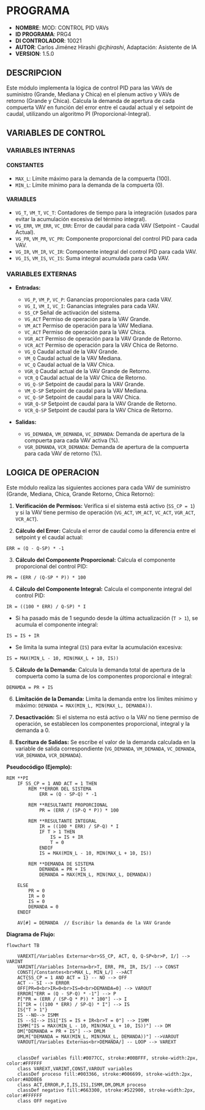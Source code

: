 # PROGRAMA

*   **NOMBRE**: MOD: CONTROL PID VAVs 
*   **ID PROGRAMA**: PRG4
*   **DI CONTROLADOR**: 10021
*   **AUTOR**: Carlos Jiménez Hirashi *@cjhirashi*, Adaptación: Asistente de IA
*   **VERSION**: 1.5.0

## DESCRIPCION

Este módulo implementa la lógica de control PID para las VAVs de suministro (Grande, Mediana y Chica) en el plenum activo y VAVs de retorno (Grande y Chica). Calcula la demanda de apertura de cada compuerta VAV en función del error entre el caudal actual y el setpoint de caudal, utilizando un algoritmo PI (Proporcional-Integral).

## VARIABLES DE CONTROL

### VARIABLES INTERNAS

#### CONSTANTES

*   `MAX_L`: Límite máximo para la demanda de la compuerta (100).
*   `MIN_L`: Límite mínimo para la demanda de la compuerta (0).

#### VARIABLES

*   `VG_T`, `VM_T`, `VC_T`: Contadores de tiempo para la integración (usados para evitar la acumulación excesiva del término integral).
*   `VG_ERR`, `VM_ERR`, `VC_ERR`: Error de caudal para cada VAV (Setpoint - Caudal Actual).
*   `VG_PR`, `VM_PR`, `VC_PR`: Componente proporcional del control PID para cada VAV.
*   `VG_IR`, `VM_IR`, `VC_IR`: Componente integral del control PID para cada VAV.
*   `VG_IS`, `VM_IS`, `VC_IS`: Suma integral acumulada para cada VAV.

### VARIABLES EXTERNAS

*   **Entradas:**
    *   `VG_P`, `VM_P`, `VC_P`: Ganancias proporcionales para cada VAV.
    *   `VG_I`, `VM_I`, `VC_I`: Ganancias integrales para cada VAV.
    *   `SS_CP` Señal de activación del sistema.
    *   `VG_ACT` Permiso de operación para la VAV Grande.
    *   `VM_ACT` Permiso de operación para la VAV Mediana.
    *   `VC_ACT` Permiso de operación para la VAV Chica.
    *   `VGR_ACT` Permiso de operación para la VAV Grande de Retorno.
    *   `VCR_ACT` Permiso de operación para la VAV Chica de Retorno.
    *   `VG_Q` Caudal actual de la VAV Grande.
    *   `VM_Q` Caudal actual de la VAV Mediana.
    *   `VC_Q` Caudal actual de la VAV Chica.
    *   `VGR_Q` Caudal actual de la VAV Grande de Retorno.
    *   `VCR_Q` Caudal actual de la VAV Chica de Retorno.
    *   `VG_Q-SP` Setpoint de caudal para la VAV Grande.
    *   `VM_Q-SP` Setpoint de caudal para la VAV Mediana.
    *   `VC_Q-SP` Setpoint de caudal para la VAV Chica.
    *   `VGR_Q-SP` Setpoint de caudal para la VAV Grande de Retorno.
    *   `VCR_Q-SP` Setpoint de caudal para la VAV Chica de Retorno.

*   **Salidas:**
    *   `VG_DEMANDA`, `VM_DEMANDA`, `VC_DEMANDA`: Demanda de apertura de la compuerta para cada VAV activa (%).
    *   `VGR_DEMANDA`, `VCR_DEMANDA`: Demanda de apertura de la compuerta para cada VAV de retorno (%).

## LOGICA DE OPERACION

Este módulo realiza las siguientes acciones para cada VAV de suministro (Grande, Mediana, Chica, Grande Retorno, Chica Retorno):

1.  **Verificación de Permisos:** Verifica si el sistema está activo (`SS_CP = 1`) y si la VAV tiene permiso de operación (`VG_ACT`, `VM_ACT`, `VC_ACT`, `VGR_ACT`, `VCR_ACT`).

2.  **Cálculo del Error:** Calcula el error de caudal como la diferencia entre el setpoint y el caudal actual: 
```basic
ERR = (Q - Q-SP) * -1
```

3.  **Cálculo del Componente Proporcional:** Calcula el componente proporcional del control PID: 
```basic
PR = (ERR / (Q-SP * P)) * 100
```

4.  **Cálculo del Componente Integral:** Calcula el componente integral del control PID:
```basic
IR = ((100 * ERR) / Q-SP) * I
```

*   Si ha pasado más de 1 segundo desde la última actualización (`T > 1`), se acumula el componente integral: 
```basic
IS = IS + IR
```
*   Se limita la suma integral (`IS`) para evitar la acumulación excesiva: 
```basic
IS = MAX(MIN_L - 10, MIN(MAX_L + 10, IS))
```

5.  **Cálculo de la Demanda:** Calcula la demanda total de apertura de la compuerta como la suma de los componentes proporcional e integral: 
```basic
DEMAMDA = PR + IS
```

6.  **Limitación de la Demanda:** Limita la demanda entre los límites mínimo y máximo: `DEMANDA = MAX(MIN_L, MIN(MAX_L, DEMANDA))`.

7.  **Desactivación:** Si el sistema no está activo o la VAV no tiene permiso de operación, se establecen los componentes proporcional, integral y la demanda a 0.

8.  **Escritura de Salidas:** Se escribe el valor de la demanda calculada en la variable de salida correspondiente (`VG_DEMANDA`, `VM_DEMANDA`, `VC_DEMANDA`, `VGR_DEMANDA`, `VCR_DEMANDA`).

**Pseudocódigo (Ejemplo):**

```basic
REM **PI
    IF SS_CP = 1 AND ACT = 1 THEN
        REM **ERROR DEL SISTEMA
            ERR = (Q - SP-Q) * -1

        REM **RESULTANTE PROPORCIONAL
            PR = (ERR / (SP-Q * P)) * 100

        REM **RESULTANTE INTEGRAL
            IR = ((100 * ERR) / SP-Q) * I
            IF T > 1 THEN
                IS = IS + IR
                T = 0
            ENDIF
            IS = MAX(MIN_L - 10, MIN(MAX_L + 10, IS))

        REM **DEMANDA DE SISTEMA
            DEMANDA = PR + IS
            DEMANDA = MAX(MIN_L, MIN(MAX_L, DEMANDA))

    ELSE
        PR = 0
        IR = 0
        IS = 0
        DEMANDA = 0
    ENDIF

    AV[#] = DEMANDA  // Escribir la demanda de la VAV Grande
```

**Diagrama de Flujo:**

```mermaid
flowchart TB
    
    VAREXT[/Variables Externar<br>SS_CP, ACT, Q, Q-SP<br>P, I/] --> VARINT
    VARINT[/Variables Interna<br>T, ERR, PR, IR, IS/] --> CONST
    CONST[/Constantes<br>MAX_L, MIN_L/] -->ACT
    ACT{SS_CP = 1 AND ACT = 1} -- NO --> OFF
    ACT -- SI --> ERROR
    OFF[PR=0<br>IR=0<br>IS=0<br>DEMANDA=0] --> VAROUT
    ERROR["ERR = (Q - SP-Q) * -1"] --> P
    P["PR = (ERR / (SP-Q * P)) * 100"] --> I
    I["IR = ((100 * ERR) / SP-Q) * I"] --> IS
    IS{"T > 1"}
    IS --NO--> ISMM
    IS --SI--> IS1["IS = IS + IR<br>T = 0"] --> ISMM
    ISMM["IS = MAX(MIN_L - 10, MIN(MAX_L + 10, IS))"] --> DM
    DM["DEMANDA = PR + IS"] --> DMLM
    DMLM["DEMANDA = MAX(MIN_L, MIN(MAX_L, DEMANDA))"] -->VAROUT
    VAROUT[/Variables Externas<br>DEMANDA/] -- LOOP --> VAREXT


    classDef variables fill:#0077CC, stroke:#00BFFF, stroke-width:2px, color:#FFFFFF
    class VAREXT,VARINT,CONST,VAROUT variables
    classDef proceso fill:#003366, stroke:#006699, stroke-width:2px, color:#ADD8E6
    class ACT,ERROR,P,I,IS,IS1,ISMM,DM,DMLM proceso
    classDef negativo fill:#663300, stroke:#522900, stroke-width:2px, color:#FFFFFF
    class OFF negativo
```


